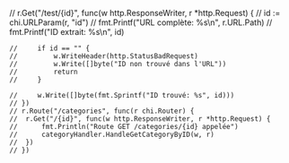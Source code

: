 // r.Get("/test/{id}", func(w http.ResponseWriter, r *http.Request) {
   //     id := chi.URLParam(r, "id")
    //     fmt.Printf("URL complète: %s\n", r.URL.Path)
    //     fmt.Printf("ID extrait: %s\n", id)
        
    //     if id == "" {
    //         w.WriteHeader(http.StatusBadRequest)
    //         w.Write([]byte("ID non trouvé dans l'URL"))
    //         return
    //     }
        
    //     w.Write([]byte(fmt.Sprintf("ID trouvé: %s", id)))
    // })
	// r.Route("/categories", func(r chi.Router) {
	// 	r.Get("/{id}", func(w http.ResponseWriter, r *http.Request) {
	// 		fmt.Println("Route GET /categories/{id} appelée")
	// 		categoryHandler.HandleGetCategoryByID(w, r)
	// 	})
	// })